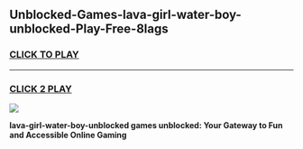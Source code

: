 
## Unblocked-Games-lava-girl-water-boy-unblocked-Play-Free-8lags
<h3>
<a href="https://premium76.site?title=lava-girl-water-boy-unblocked&ref=19M">CLICK TO PLAY</a></h3>
<hr>

<h3>
<a href="https://premium76.site?title=lava-girl-water-boy-unblocked&ref=19M">CLICK 2 PLAY</a>
  
</h3>

<a href="https://premium76.site?title=lava-girl-water-boy-unblocked&ref=19M"><img src="https://clearcache.store/games.png"></a>


**lava-girl-water-boy-unblocked games unblocked: Your Gateway to Fun and Accessible Online Gaming**
